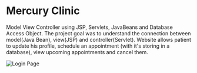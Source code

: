 # Mercury Clinic
Model View Controller using JSP, Servlets, JavaBeans and Database Access Object.
The project goal was to understand the connection between model(Java Bean), view(JSP) and controller(Servlet).
Website allows patient to update his profile, schedule an appointment (with it's storing in a database), view upcoming appointments and cancel them.

![Login Page](https://raw.githubusercontent.com/Rasstegt/Mercury_Clinic/tree/master/userInterface/logIn.png)
